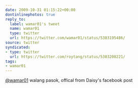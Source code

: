 ```yaml
---
date: 2009-10-31 01:15:22+00:00
dontinlinephotos: true
reply_to:
  label: wamar01's tweet
  name: wamar01
  type: twitter
  url: https://twitter.com/wamar01/status/5303195486/
source: twitter
syndicated:
- type: twitter
  url: https://twitter.com/roytang/status/5303208221/
tags:
- wamar01
---
```


[@wamar01](https://twitter.com/wamar01/) walang pasok, offical from Daisy's facebook post